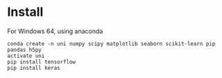 # Install 
For Windows 64, using anaconda

```
conda create -n uni numpy scipy matplotlib seaborn scikit-learn pip pandas h5py
activate uni
pip install tensorflow 
pip install keras
```

<!---
Tensorflow
    Proposed in tensorflow docu, but this leads to a lot of packages being installed twice, assuming due to --ignore-installed
    pip install --ignore-installed --upgrade tensorflow 
Keras - could also use
    conda install -c conda-forge keras
-->
